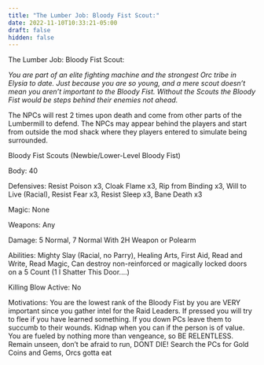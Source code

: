 ```yaml
---
title: "The Lumber Job: Bloody Fist Scout:"
date: 2022-11-10T10:33:21-05:00
draft: false
hidden: false
---
```


The Lumber Job: Bloody Fist Scout:

*You are part of an elite fighting machine and the strongest Orc tribe in Elysia to date. Just because you are so young, and a mere scout doesn’t mean you aren’t important to the Bloody Fist. Without the Scouts the Bloody Fist would be steps behind their enemies not ahead.*

The NPCs will rest 2 times upon death and come from other parts of the Lumbermill to defend. The NPCs may appear behind the players and start from outside the mod shack where they players entered to simulate being surrounded.

Bloody Fist Scouts (Newbie/Lower-Level Bloody Fist)

 Body: 40

 Defensives: Resist Poison x3, Cloak Flame x3, Rip from Binding x3, Will to Live (Racial), Resist Fear x3, Resist Sleep x3, Bane Death x3

 Magic: None

 Weapons: Any

 Damage: 5 Normal, 7 Normal With 2H Weapon or Polearm

 Abilities: Mighty Slay (Racial, no Parry), Healing Arts, First Aid, Read and Write, Read Magic, Can destroy non-reinforced or magically locked doors on a 5 Count (1 I Shatter This Door....)

 Killing Blow Active: No

 Motivations: You are the lowest rank of the Bloody Fist by you are VERY important since you gather intel for the Raid Leaders. If pressed you will try to flee if you have learned something. If you down PCs leave them to succumb to their wounds. Kidnap when you can if the person is of value. You are fueled by nothing more than vengeance, so BE RELENTLESS. Remain unseen, don’t be afraid to run, DONT DIE! Search the PCs for Gold Coins and Gems, Orcs gotta eat